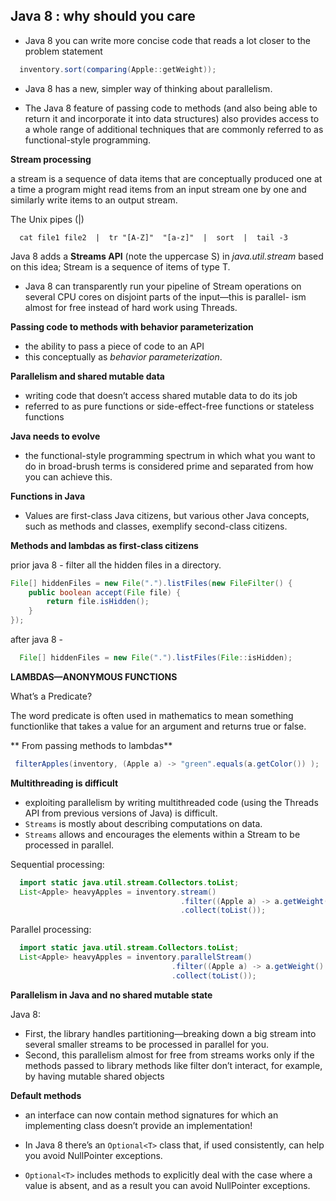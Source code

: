 Java 8 : why should you care
---

* Java 8 you can write more concise code that reads a lot closer to the problem statement

``` java
  inventory.sort(comparing(Apple::getWeight));
```

*  Java 8 has a new, simpler way of thinking about parallelism.

* The Java 8 feature of passing code to methods (and also being able to return it and incorporate it into data structures) also provides access to a whole range of additional techniques that are commonly referred to as functional-style programming.

**Stream processing**

a stream is a sequence of data items that are conceptually produced one at a time a program might read items from an input stream one by one and similarly write items to an output stream.

The Unix pipes (|)
```
  cat file1 file2  |  tr "[A-Z]"  "[a-z]"  |  sort  |  tail -3
```

Java 8 adds a **Streams API** (note the uppercase S) in _java.util.stream_ based on this idea; Stream<T> is a sequence of items of type T.

* Java 8 can transparently run your pipeline of Stream operations on several CPU cores on disjoint parts of the input—this is parallel- ism almost for free instead of hard work using Threads.

**Passing code to methods with behavior parameterization**

 * the ability to pass a piece of code to an API
 * this conceptually as _behavior parameterization_.

**Parallelism and shared mutable data**

*  writing code that doesn’t access shared mutable data to do its job
* referred to as pure functions or side-effect-free functions or stateless functions

**Java needs to evolve**

* the functional-style programming spectrum in which what you want to do in broad-brush terms is considered prime and separated from how you can achieve this.

**Functions in Java**
 * Values are first-class Java citizens, but various other Java concepts, such as methods and classes, exemplify second-class citizens.

**Methods and lambdas as first-class citizens**

prior java 8 -  filter all the hidden files in a directory.

```java
File[] hiddenFiles = new File(".").listFiles(new FileFilter() {
    public boolean accept(File file) {
        return file.isHidden();
    }
});
```
after java 8 -

```java
  File[] hiddenFiles = new File(".").listFiles(File::isHidden);
```

**LAMBDAS—ANONYMOUS FUNCTIONS**

What’s a Predicate?

The word predicate is often used in mathematics to mean something functionlike that takes a value for an argument and returns true or false.

** From passing methods to lambdas**

```java
 filterApples(inventory, (Apple a) -> "green".equals(a.getColor()) );
```

**Multithreading is difficult**

* exploiting parallelism by writing multithreaded code (using the Threads API from previous versions of Java) is difficult.
* `Streams` is mostly about describing computations on data.
* `Streams` allows and encourages the elements within a Stream to be processed in parallel.

Sequential processing:
```java
  import static java.util.stream.Collectors.toList;
  List<Apple> heavyApples = inventory.stream()
                                      .filter((Apple a) -> a.getWeight() > 150)
                                      .collect(toList());
```

Parallel processing:
```java
  import static java.util.stream.Collectors.toList;
  List<Apple> heavyApples = inventory.parallelStream()
                                    .filter((Apple a) -> a.getWeight() > 150)
                                    .collect(toList());
```

**Parallelism in Java and no shared mutable state**

Java 8:
* First, the library handles partitioning—breaking down a big stream into several smaller streams to be processed in parallel for you.
* Second, this parallelism almost for free from streams works only if the methods passed to library methods like filter don’t interact, for example, by having mutable shared objects

**Default methods**

* an interface can now contain method signatures for which an implementing class doesn’t provide an implementation!



* In Java 8 there’s an `Optional<T>` class that, if used consistently, can help you avoid NullPointer exceptions.

* `Optional<T>` includes methods to explicitly deal with the case where a value is absent, and as a result you can avoid NullPointer exceptions.
